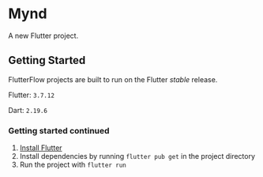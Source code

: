 # Mynd

A new Flutter project.

## Getting Started

FlutterFlow projects are built to run on the Flutter _stable_ release.

Flutter: `3.7.12`

Dart: `2.19.6`

### Getting started continued

1. [Install Flutter](https://flutter.dev/docs/get-started/install)
2. Install dependencies by running `flutter pub get` in the project directory
3. Run the project with `flutter run`
